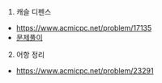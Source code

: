 
1. 캐슬 디펜스 
* https://www.acmicpc.net/problem/17135
* [문제풀이](https://ryu-e.tistory.com/105) 
  
2. 어항 정리
* https://www.acmicpc.net/problem/23291
